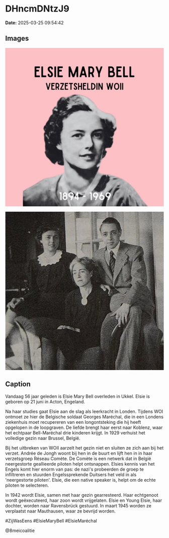 # DHncmDNtzJ9

**Date:** 2025-03-25 09:54:42

## Images

![Image](../images/DHncmDNtzJ9_0.webp)

![Image](../images/DHncmDNtzJ9_1.webp)

## Caption

Vandaag 56 jaar geleden is Elsie Mary Bell overleden in Ukkel. Elsie is geboren op 21 juni in Acton, Engeland. 

Na haar studies gaat Elsie aan de slag als leerkracht in Londen. Tijdens WOI ontmoet ze hier de Belgische soldaat Georges Maréchal, die in een Londens ziekenhuis moet recupereren van een longontsteking die hij heeft opgelopen in de loopgraven. De liefde brengt haar eerst naar Koblenz, waar het echtpaar Bell-Maréchal drie kinderen krijgt. In 1929 verhuist het volledige gezin naar Brussel, België. 

Bij het uitbreken van WOII aarzelt het gezin niet en sluiten ze zich aan bij het verzet. Andrée de Jongh woont bij hen in de buurt en lijft hen in in haar verzetsgroep Réseau Comète. De Comète is een netwerk dat in België neergestorte geallieerde piloten helpt ontsnappen. Elsies kennis van het Engels komt hier enorm van pas: de nazi's probeerden de groep te infiltreren en stuurden Engelssprekende Duitsers het veld in als 'neergestorte piloten'. Elsie, die een native speaker is, helpt om de echte piloten te selecteren. 

In 1942 wordt Elsie, samen met haar gezin gearresteerd. Haar echtgenoot wordt geëxecuteerd, haar zoon wordt vrijgelaten. Elsie en Young Elsie, haar dochter, worden naar Ravensbrück gestuurd. In maart 1945 worden ze verplaatst naar Mauthausen, waar ze bevrijd worden. 

#ZijWasEens #ElsieMaryBell #ElsieMaréchal

@8meicoalitie


